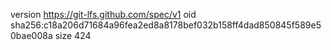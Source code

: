version https://git-lfs.github.com/spec/v1
oid sha256:c18a206d71684a96fea2ed8a8178bef032b158ff4dad850845f589e50bae008a
size 424
